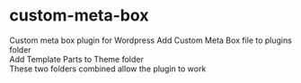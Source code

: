# custom-meta-box
Custom meta box plugin for Wordpress
Add Custom Meta Box file to plugins folder<br>
Add Template Parts to Theme folder<br>
These two folders combined allow the plugin to work<br>

